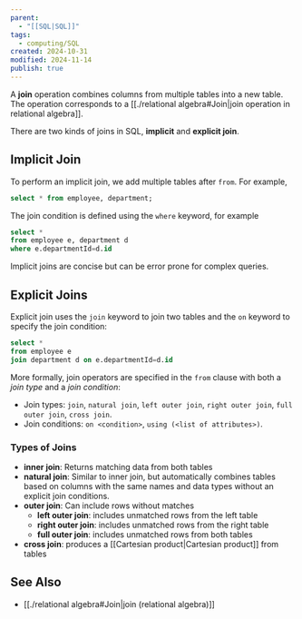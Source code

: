 ```yaml
---
parent:
  - "[[SQL|SQL]]"
tags:
  - computing/SQL
created: 2024-10-31
modified: 2024-11-14
publish: true
---
```

A **join** operation combines columns from multiple tables into a new table. The operation corresponds to a [[./relational algebra#Join|join operation in relational algebra]].

There are two kinds of joins in SQL, **implicit** and **explicit join**.

## Implicit Join

To perform an implicit join, we add multiple tables after `from`. For example,
```sql
select * from employee, department;
```

The join condition is defined using the `where` keyword, for example
```sql
select *
from employee e, department d
where e.departmentId=d.id
```
Implicit joins are concise but can be error prone for complex queries.
## Explicit Joins

Explicit join uses the `join` keyword to join two tables and the `on` keyword to specify the join condition:
```sql
select *
from employee e
join department d on e.departmentId=d.id
```

More formally, join operators are specified in the `from` clause with both a _join type_ and a _join condition_:
- Join types: `join`, `natural join`, `left outer join`, `right outer join`, `full outer join`, `cross join`.
- Join conditions: `on <condition>`, `using (<list of attributes>)`.

### Types of Joins
- **inner join**: Returns matching data from both tables
- **natural join**: Similar to inner join, but automatically combines tables based on columns with the same names and data types without an explicit join conditions.
- **outer join**: Can include rows without matches
  - **left outer join**: includes unmatched rows from the left table
  - **right outer join**: includes unmatched rows from the right table
  - **full outer join**: includes unmatched rows from both tables
- **cross join**: produces a [[Cartesian product|Cartesian product]] from tables

## See Also
- [[./relational algebra#Join|join (relational algebra)]]